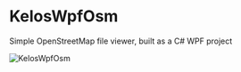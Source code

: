 # KelosWpfOsm
Simple OpenStreetMap file viewer, built as a C# WPF project

![KelosWpfOsm](https://user-images.githubusercontent.com/3043173/49593122-1d202000-f973-11e8-8994-c21191843008.png)
